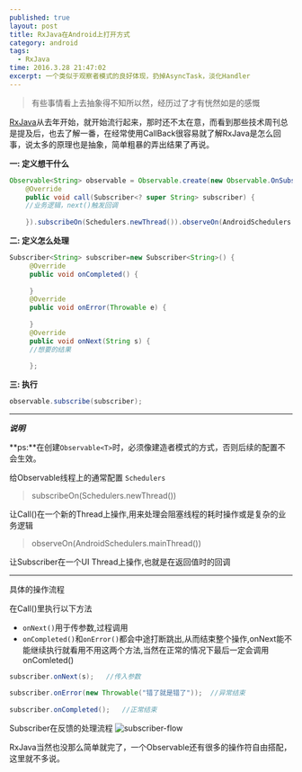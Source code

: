 ```yaml
---
published: true
layout: post
title: RxJava在Android上打开方式
category: android
tags: 
  - RxJava
time: 2016.3.28 21:47:02
excerpt: 一个类似于观察者模式的良好体现，扔掉AsyncTask，淡化Handler
---
```


> 有些事情看上去抽象得不知所以然，经历过了才有恍然如是的感慨

[RxJava](http://reactivex.io)从去年开始，就开始流行起来，那时还不太在意，而看到那些技术周刊总是提及后，也去了解一番，在经常使用CallBack很容易就了解RxJava是怎么回事，说太多的原理也是抽象，简单粗暴的弄出结果了再说。

**一: 定义想干什么**
```java
Observable<String> observable = Observable.create(new Observable.OnSubscribe<String>() {
    @Override
    public void call(Subscriber<? super String> subscriber) {
    //业务逻辑，next()触发回调
    
    }).subscribeOn(Schedulers.newThread()).observeOn(AndroidSchedulers.mainThread());
```
**二: 定义怎么处理**
```java
Subscriber<String> subscriber=new Subscriber<String>() {
     @Override
     public void onCompleted() {
     
     }
     @Override
     public void onError(Throwable e) {
     
     }
     @Override
     public void onNext(String s) {
     //想要的结果
     
     };
```
**三: 执行**
```java
observable.subscribe(subscriber);
```
------

***说明***

**ps:**在创建`Observable<T>`时，必须像建造者模式的方式，否则后续的配置不会生效。

给Observable线程上的通常配置 `Schedulers`

> subscribeOn(Schedulers.newThread())

让Call()在一个新的Thread上操作,用来处理会阻塞线程的耗时操作或是复杂的业务逻辑

> observeOn(AndroidSchedulers.mainThread())

让Subscriber在一个UI Thread上操作,也就是在返回值时的回调

------
具体的操作流程

在Call()里执行以下方法
* `onNext()`用于传参数,过程调用
* `onCompleted()`和`onError()`都会中途打断跳出,从而结束整个操作,onNext能不能继续执行就看用不用这两个方法,当然在正常的情况下最后一定会调用onComleted()

```java
subscriber.onNext(s);   //传入参数

subscriber.onError(new Throwable("错了就是错了"));  //异常结束
    
subscriber.onCompleted();   //正常结束
```
    


Subscriber在反馈的处理流程
![subscriber-flow](http://fylder.github.io/img/pic/rxjava-subscriber.png)

RxJava当然也没那么简单就完了，一个Observable还有很多的操作符自由搭配，这里就不多说。

